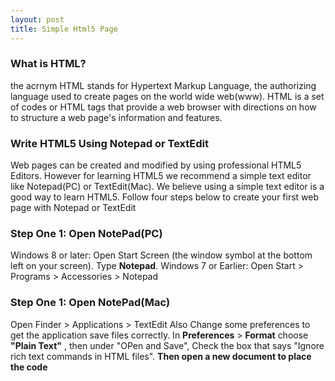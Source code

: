 ```yaml
---
layout: post
title: Simple Html5 Page
---
```


### What is HTML?
the acrnym HTML stands for Hypertext Markup Language, the authorizing language used to create pages on the world wide web(www). HTML is a set of codes or HTML tags that provide a web browser with directions on how to structure a web page's information and features.
  
### Write HTML5 Using Notepad or TextEdit
 Web pages can be created and modified by using professional HTML5 Editors. However for learning HTML5 we recommend a simple text editor like Notepad(PC) or TextEdit(Mac). We believe using a simple text editor is a good way to learn HTML5. Follow four steps below to create your first web page with Notepad or TextEdit
 
### Step One 1&#58; Open NotePad(PC)
 Windows 8 or later&#58;
 Open Start Screen (the window symbol at the bottom left on your screen). Type **Notepad**.
 Windows 7 or Earlier&#58;
 Open Start > Programs > Accessories > Notepad
 
### Step One 1&#58; Open NotePad(Mac)
Open Finder > Applications > TextEdit
Also Change some preferences to get the application save files correctly. In **Preferences** > **Format** choose **"Plain Text"** , then under "OPen and Save", Check the box that says "Ignore rich text commands in HTML files". **Then open a new document to place the code**

